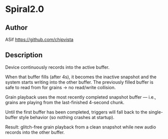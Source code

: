 # Spiral2.0

## Author

ASif 
https://github.com/chipvista

## Description



Device continuously records into the active buffer.

When that buffer fills (after 4s), it becomes the inactive snapshot and the system starts writing into the other buffer. The previously filled buffer is safe to read from for grains → no read/write collision.

Grain playback uses the most recently completed snapshot buffer — i.e., grains are playing from the last-finished 4-second chunk.

Until the first buffer has been completed, triggers will fall back to the single-buffer style behavior (so nothing crashes at startup).

Result: glitch-free grain playback from a clean snapshot while new audio records into the other buffer.